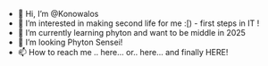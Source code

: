 - 👋 Hi, I’m @Konowalos
- 👀 I’m interested in making second life  for me :[) -  first steps in IT !
- 🌱 I’m currently learning phyton and want to be middle in 2025
- 💞️ I’m looking Phyton Sensei!
- 📫 How to reach me .. here... or.. here... and finally HERE! 

<!---
Konowalos/Konowalos is a ✨ special ✨ repository because its `README.md` (this file) appears on your GitHub profile.
You can click the Preview link to take a look at your changes.
--->
